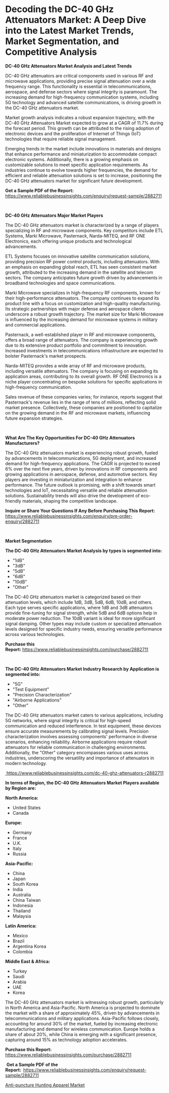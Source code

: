 <p><h1>Decoding the DC-40 GHz Attenuators Market: A Deep Dive into the Latest Market Trends, Market Segmentation, and Competitive Analysis</h1></p><p><strong>DC-40 GHz Attenuators Market Analysis and Latest Trends</strong></p>
<p><p>DC-40 GHz attenuators are critical components used in various RF and microwave applications, providing precise signal attenuation over a wide frequency range. This functionality is essential in telecommunications, aerospace, and defense sectors where signal integrity is paramount. The increasing demand for high-frequency communication systems, including 5G technology and advanced satellite communications, is driving growth in the DC-40 GHz attenuators market.</p><p>Market growth analysis indicates a robust expansion trajectory, with the DC-40 GHz Attenuators Market expected to grow at a CAGR of 11.7% during the forecast period. This growth can be attributed to the rising adoption of electronic devices and the proliferation of Internet of Things (IoT) technologies that require reliable signal management. </p><p>Emerging trends in the market include innovations in materials and designs that enhance performance and miniaturization to accommodate compact electronic systems. Additionally, there is a growing emphasis on customizable solutions to meet specific application requirements. As industries continue to evolve towards higher frequencies, the demand for efficient and reliable attenuation solutions is set to increase, positioning the DC-40 GHz attenuators market for significant future development.</p></p>
<p><strong>Get a Sample PDF of the Report:&nbsp;</strong> <a href="https://www.reliablebusinessinsights.com/enquiry/request-sample/2882711?utm_campaign=3062&utm_medium=2&utm_source=Github&utm_content=ia&utm_term=13032025&utm_id=dc-40-ghz-attenuators">https://www.reliablebusinessinsights.com/enquiry/request-sample/2882711</a></p>
<p>&nbsp;</p>
<p><strong>DC-40 GHz Attenuators Major Market Players</strong></p>
<p><p>The DC-40 GHz attenuators market is characterized by a range of players specializing in RF and microwave components. Key competitors include ETL Systems, Marki Microwave, Pasternack, Narda-MITEQ, and RF ONE Electronics, each offering unique products and technological advancements.</p><p>ETL Systems focuses on innovative satellite communication solutions, providing precision RF power control products, including attenuators. With an emphasis on expanding global reach, ETL has seen consistent market growth, attributed to the increasing demand in the satellite and telecom sectors. The company anticipates future growth driven by advancements in broadband technologies and space communications.</p><p>Marki Microwave specializes in high-frequency RF components, known for their high-performance attenuators. The company continues to expand its product line with a focus on customization and high-quality manufacturing. Its strategic partnerships with major defense and aerospace clients underscore a robust growth trajectory. The market size for Marki Microwave is influenced by the increasing demand for microwave systems in military and commercial applications.</p><p>Pasternack, a well-established player in RF and microwave components, offers a broad range of attenuators. The company is experiencing growth due to its extensive product portfolio and commitment to innovation. Increased investments in telecommunications infrastructure are expected to bolster Pasternack's market prospects.</p><p>Narda-MITEQ provides a wide array of RF and microwave products, including versatile attenuators. The company is focusing on expanding its application areas, contributing to its overall growth. RF ONE Electronics is a niche player concentrating on bespoke solutions for specific applications in high-frequency communication.</p><p>Sales revenue of these companies varies; for instance, reports suggest that Pasternack's revenue lies in the range of tens of millions, reflecting solid market presence. Collectively, these companies are positioned to capitalize on the growing demand in the RF and microwave markets, influencing future expansion strategies.</p></p>
<p>&nbsp;</p>
<p><strong>What Are The Key Opportunities For DC-40 GHz Attenuators Manufacturers?</strong></p>
<p><p>The DC-40 GHz attenuators market is experiencing robust growth, fueled by advancements in telecommunications, 5G deployment, and increased demand for high-frequency applications. The CAGR is projected to exceed 6% over the next five years, driven by innovations in RF components and growing applications in aerospace, defense, and automotive sectors. Key players are investing in miniaturization and integration to enhance performance. The future outlook is promising, with a shift towards smart technologies and IoT, necessitating versatile and reliable attenuation solutions. Sustainability trends will also drive the development of eco-friendly materials, shaping the competitive landscape.</p></p>
<p><strong>Inquire or Share Your Questions If Any Before Purchasing This Report:</strong> <a href="https://www.reliablebusinessinsights.com/enquiry/pre-order-enquiry/2882711?utm_campaign=3062&utm_medium=2&utm_source=Github&utm_content=ia&utm_term=13032025&utm_id=dc-40-ghz-attenuators">https://www.reliablebusinessinsights.com/enquiry/pre-order-enquiry/2882711</a></p>
<p>&nbsp;</p>
<p><strong>Market Segmentation</strong></p>
<p><strong>The DC-40 GHz Attenuators Market Analysis by types is segmented into:</strong></p>
<p><ul><li>"1dB"</li><li>"3dB"</li><li>"5dB"</li><li>"6dB"</li><li>"10dB"</li><li>"Other"</li></ul></p>
<p><p>The DC-40 GHz attenuators market is categorized based on their attenuation levels, which include 1dB, 3dB, 5dB, 6dB, 10dB, and others. Each type serves specific applications, where 1dB and 3dB attenuators provide fine-tuning for signal strength, while 5dB and 6dB options help in moderate power reduction. The 10dB variant is ideal for more significant signal damping. Other types may include custom or specialized attenuation levels designed for specific industry needs, ensuring versatile performance across various technologies.</p></p>
<p><strong>Purchase this Report:&nbsp;</strong><a href="https://www.reliablebusinessinsights.com/purchase/2882711?utm_campaign=3062&utm_medium=2&utm_source=Github&utm_content=ia&utm_term=13032025&utm_id=dc-40-ghz-attenuators">https://www.reliablebusinessinsights.com/purchase/2882711</a></p>
<p>&nbsp;</p>
<p><strong>The DC-40 GHz Attenuators Market Industry Research by Application is segmented into:</strong></p>
<p><ul><li>"5G"</li><li>"Test Equipment"</li><li>"Precision Characterization"</li><li>"Airborne Applications"</li><li>"Other"</li></ul></p>
<p><p>The DC-40 GHz attenuators market caters to various applications, including 5G networks, where signal integrity is critical for high-speed communication and reduced interference. In test equipment, these devices ensure accurate measurements by calibrating signal levels. Precision characterization involves assessing components' performance in diverse scenarios, enhancing reliability. Airborne applications require robust attenuators for reliable communication in challenging environments. Additionally, the "Other" category encompasses various uses across industries, underscoring the versatility and importance of attenuators in modern technology.</p></p>
<p><a href="https://www.reliablebusinessinsights.com/dc-40-ghz-attenuators-r2882711?utm_campaign=3062&utm_medium=2&utm_source=Github&utm_content=ia&utm_term=13032025&utm_id=dc-40-ghz-attenuators">&nbsp;https://www.reliablebusinessinsights.com/dc-40-ghz-attenuators-r2882711</a></p>
<p><strong>In terms of Region, the DC-40 GHz Attenuators Market Players available by Region are:</strong></p>
<p>
    <p> <strong> North America: </strong>
        <ul>
            <li>United States</li>
            <li>Canada</li>
        </ul>
        </p> 
    <p> <strong> Europe: </strong>
        <ul>
            <li>Germany</li>
            <li>France</li>
            <li>U.K.</li>
            <li>Italy</li>
            <li>Russia</li>
        </ul>
        </p> 
    <p> <strong> Asia-Pacific: </strong>
        <ul>
            <li>China</li>
            <li>Japan</li>
            <li>South Korea</li>
            <li>India</li>
            <li>Australia</li>
            <li>China Taiwan</li>
            <li>Indonesia</li>
            <li>Thailand</li>
            <li>Malaysia</li>
        </ul>
        </p> 
    <p> <strong> Latin America: </strong>
        <ul>
            <li>Mexico</li>
            <li>Brazil</li>
            <li>Argentina Korea</li>
            <li>Colombia</li>
        </ul>
        </p> 
    <p> <strong> Middle East & Africa: </strong>
        <ul>
            <li>Turkey</li>
            <li>Saudi</li>
            <li>Arabia</li>
            <li>UAE</li>
            <li>Korea</li>
        </ul>
    </p>
    </p>
<p><p>The DC-40 GHz attenuators market is witnessing robust growth, particularly in North America and Asia-Pacific. North America is projected to dominate the market with a share of approximately 45%, driven by advancements in telecommunications and military applications. Asia-Pacific follows closely, accounting for around 30% of the market, fueled by increasing electronic manufacturing and demand for wireless communication. Europe holds a share of about 20%, while China is emerging with a significant presence, capturing around 15% as technology adoption accelerates.</p></p>
<p><strong>Purchase this Report: </strong><a href="https://www.reliablebusinessinsights.com/purchase/2882711?utm_campaign=3062&utm_medium=2&utm_source=Github&utm_content=ia&utm_term=13032025&utm_id=dc-40-ghz-attenuators">https://www.reliablebusinessinsights.com/purchase/2882711</a></p>
<p>&nbsp;<strong>Get a Sample PDF of the Report:&nbsp;&nbsp;</strong><a href="https://www.reliablebusinessinsights.com/enquiry/request-sample/2882711?utm_campaign=3062&utm_medium=2&utm_source=Github&utm_content=ia&utm_term=13032025&utm_id=dc-40-ghz-attenuators">https://www.reliablebusinessinsights.com/enquiry/request-sample/2882711</a></p>
<p><strong></strong></p>
<p><p><a href="https://github.com/djembashote/Market-Research-Report-List-1/blob/main/anti-puncture-hunting-apparel-market.md?utm_campaign=3062&utm_medium=2&utm_source=Github&utm_content=ia&utm_term=13032025&utm_id=dc-40-ghz-attenuators">Anti-puncture Hunting Apparel Market</a></p></p>